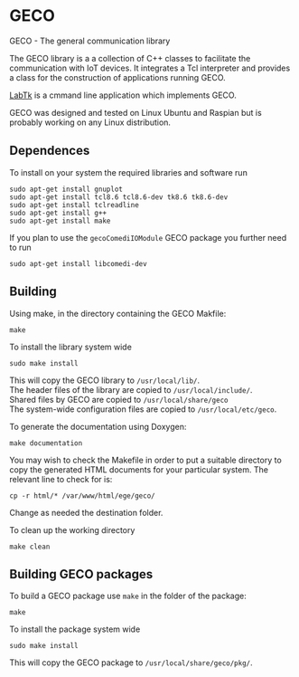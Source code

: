 # GECO
GECO - The general communication library

The GECO library is a a collection of C++ classes to facilitate the communication with IoT devices. It integrates a Tcl interpreter and provides a class for the construction of applications running GECO.

[LabTk](https://github.com/EGE-Group-Concordia-University/labtk) is a cmmand line application which implements GECO.

GECO was designed and tested on Linux Ubuntu and Raspian but is probably working on any Linux distribution.

## Dependences
To install on your system the required libraries and software run
```
sudo apt-get install gnuplot
sudo apt-get install tcl8.6 tcl8.6-dev tk8.6 tk8.6-dev
sudo apt-get install tclreadline
sudo apt-get install g++
sudo apt-get install make
```
If you plan to use the ```gecoComediIOModule``` GECO package you further need to run
```
sudo apt-get install libcomedi-dev
```

## Building

Using make, in the directory containing the GECO Makfile:
```
make
```
To install the library system wide
```
sudo make install
```
This will copy the GECO library to ```/usr/local/lib/```.<br>
The header files of the library are copied to ```/usr/local/include/```.<br>
Shared files by GECO are copied to ```/usr/local/share/geco```<br>
The system-wide configuration files are copied to ```/usr/local/etc/geco```.

To generate the documentation using Doxygen:
```
make documentation
```
You may wish to check the Makefile in order to put a suitable directory to copy the generated HTML documents for your particular system.
The relevant line to check for is:
```
cp -r html/* /var/www/html/ege/geco/
```
Change as needed the destination folder.

To clean up the working directory
```
make clean
```

## Building GECO packages
To build a GECO package use ```make``` in the folder of the package:
```
make
```
To install the package system wide
```
sudo make install
```
This will copy the GECO package to ```/usr/local/share/geco/pkg/```.
